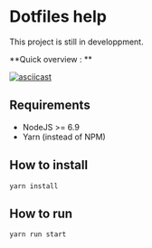 # Dotfiles help

This project is still in developpment.

**Quick overview : **

[![asciicast](https://asciinema.org/a/450jsl0916xu6ktu2rs3epj8b.png)](https://asciinema.org/a/450jsl0916xu6ktu2rs3epj8b)


## Requirements

* NodeJS >= 6.9
* Yarn (instead of NPM)


## How to install

`yarn install`

## How to run

`yarn run start`
